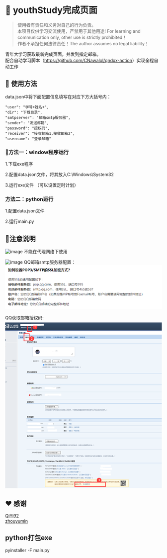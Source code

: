 # 🚀️ youthStudy完成页面

> 使用者有责任和义务对自己的行为负责。  
> 本项目仅供学习交流使用，严禁用于其他用途! For learning and communication only, other use is strictly prohibited！  
> 作者不承担任何法律责任！The author assumes no legal liability！  

青年大学习获取最新完成页面，并发到指定邮箱。  
配合自动学习脚本（<https://github.com/CNawalol/qndxx-action>）实现全程自动工作

## 🎉️ 使用方法
data.json中将下面配置信息填写在对应下方大括号内：
```
"user": "学号+姓名+",
"dir": "下载目录",
"smtpserver": "邮箱smtp服务器",
"sender": "发送邮箱",
"password": "授权码",
"receiver": "接收邮箱1,接收邮箱2",
"username": "登录邮箱"
```

### 👑方法一：window程序运行

1.下载exe程序  

2.配置data.json文件，将其放入C:\Windows\System32  

3.运行exe文件  （可以设置定时计划）


### 方法二：python运行

1.配置data.json文件  

2.运行main.py  


## 🎈注意说明

![image](https://user-images.githubusercontent.com/26431822/122632957-81a5c380-d108-11eb-992f-09606254efd0.png)
 不能在代理网络下使用  

![image](https://user-images.githubusercontent.com/26431822/122632957-81a5c380-d108-11eb-992f-09606254efd0.png)
 QQ邮箱smtp服务器配置：  
![img.png](img/img1.png)  

QQ获取邮箱授权码:  
![img.png](img/img2.png)  

## ❤ 感谢  
[QiYi92](https://github.com/QiYi92/Youth_Learning_Reptile)  
[zhouyumin](https://github.com/zhouyumin/qndxx)

## python打包exe
pyinstaller -F main.py
